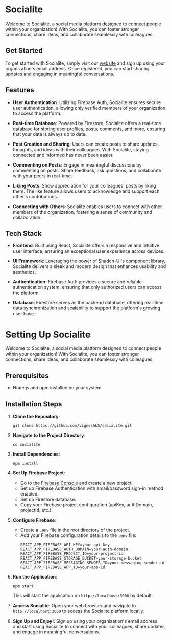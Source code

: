 # Socialite

Welcome to Socialite, a social media platform designed to connect people within your organization! With Socialite, you can foster stronger connections, share ideas, and collaborate seamlessly with colleagues.

## Get Started

To get started with Socialite, simply visit our [website](https://socialite-alpha.vercel.app) and sign up using your organization's email address. Once registered, you can start sharing updates and engaging in meaningful conversations.

## Features

- **User Authentication**: Utilizing Firebase Auth, Socialite ensures secure user authentication, allowing only verified members of your organization to access the platform.
- **Real-time Database**: Powered by Firestore, Socialite offers a real-time database for storing user profiles, posts, comments, and more, ensuring that your data is always up to date.

- **Post Creation and Sharing**: Users can create posts to share updates, thoughts, and ideas with their colleagues. With Socialite, staying connected and informed has never been easier.

- **Commenting on Posts**: Engage in meaningful discussions by commenting on posts. Share feedback, ask questions, and collaborate with your peers in real-time.

- **Liking Posts**: Show appreciation for your colleagues' posts by liking them. The like feature allows users to acknowledge and support each other's contributions.

- **Connecting with Others**: Socialite enables users to connect with other members of the organization, fostering a sense of community and collaboration.

## Tech Stack

- **Frontend**: Built using React, Socialite offers a responsive and intuitive user interface, ensuring an exceptional user experience across devices.

- **UI Framework**: Leveraging the power of Shadcn-UI's component library, Socialite delivers a sleek and modern design that enhances usability and aesthetics.

- **Authentication**: Firebase Auth provides a secure and reliable authentication system, ensuring that only authorized users can access the platform.

- **Database**: Firestore serves as the backend database, offering real-time data synchronization and scalability to support the platform's growing user base.

# Setting Up Socialite

Welcome to Socialite, a social media platform designed to connect people within your organization! With Socialite, you can foster stronger connections, share ideas, and collaborate seamlessly with colleagues.

## Prerequisites

- Node.js and npm installed on your system.

## Installation Steps

1. **Clone the Repository**:

   ```
   git clone https://github.com/vigneshk5/sociaLite.git
   ```

2. **Navigate to the Project Directory**:

   ```
   cd socialite
   ```

3. **Install Dependencies**:

   ```
   npm install
   ```

4. **Set Up Firebase Project**:

   - Go to the [Firebase Console](https://console.firebase.google.com/) and create a new project.
   - Set up Firebase Authentication with email/password sign-in method enabled.
   - Set up Firestore database.
   - Copy your Firebase project configuration (apiKey, authDomain, projectId, etc.).

5. **Configure Firebase**:

   - Create a `.env` file in the root directory of the project.
   - Add your Firebase configuration details to the `.env` file:
     ```
     REACT_APP_FIREBASE_API_KEY=your-api-key
     REACT_APP_FIREBASE_AUTH_DOMAIN=your-auth-domain
     REACT_APP_FIREBASE_PROJECT_ID=your-project-id
     REACT_APP_FIREBASE_STORAGE_BUCKET=your-storage-bucket
     REACT_APP_FIREBASE_MESSAGING_SENDER_ID=your-messaging-sender-id
     REACT_APP_FIREBASE_APP_ID=your-app-id
     ```

6. **Run the Application**:

   ```
   npm start
   ```

   This will start the application on `http://localhost:3000` by default.

7. **Access Socialite**:
   Open your web browser and navigate to `http://localhost:3000` to access the Socialite platform locally.

8. **Sign Up and Enjoy!**:
   Sign up using your organization's email address and start using Socialite to connect with your colleagues, share updates, and engage in meaningful conversations.
